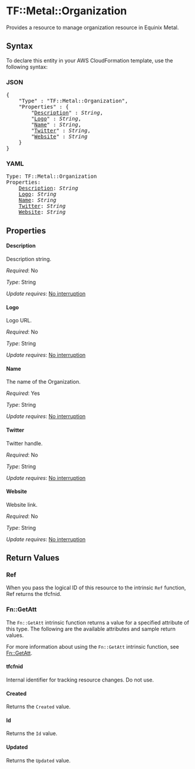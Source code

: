# TF::Metal::Organization

Provides a resource to manage organization resource in Equinix Metal.

## Syntax

To declare this entity in your AWS CloudFormation template, use the following syntax:

### JSON

<pre>
{
    "Type" : "TF::Metal::Organization",
    "Properties" : {
        "<a href="#description" title="Description">Description</a>" : <i>String</i>,
        "<a href="#logo" title="Logo">Logo</a>" : <i>String</i>,
        "<a href="#name" title="Name">Name</a>" : <i>String</i>,
        "<a href="#twitter" title="Twitter">Twitter</a>" : <i>String</i>,
        "<a href="#website" title="Website">Website</a>" : <i>String</i>
    }
}
</pre>

### YAML

<pre>
Type: TF::Metal::Organization
Properties:
    <a href="#description" title="Description">Description</a>: <i>String</i>
    <a href="#logo" title="Logo">Logo</a>: <i>String</i>
    <a href="#name" title="Name">Name</a>: <i>String</i>
    <a href="#twitter" title="Twitter">Twitter</a>: <i>String</i>
    <a href="#website" title="Website">Website</a>: <i>String</i>
</pre>

## Properties

#### Description

Description string.

_Required_: No

_Type_: String

_Update requires_: [No interruption](https://docs.aws.amazon.com/AWSCloudFormation/latest/UserGuide/using-cfn-updating-stacks-update-behaviors.html#update-no-interrupt)

#### Logo

Logo URL.

_Required_: No

_Type_: String

_Update requires_: [No interruption](https://docs.aws.amazon.com/AWSCloudFormation/latest/UserGuide/using-cfn-updating-stacks-update-behaviors.html#update-no-interrupt)

#### Name

The name of the Organization.

_Required_: Yes

_Type_: String

_Update requires_: [No interruption](https://docs.aws.amazon.com/AWSCloudFormation/latest/UserGuide/using-cfn-updating-stacks-update-behaviors.html#update-no-interrupt)

#### Twitter

Twitter handle.

_Required_: No

_Type_: String

_Update requires_: [No interruption](https://docs.aws.amazon.com/AWSCloudFormation/latest/UserGuide/using-cfn-updating-stacks-update-behaviors.html#update-no-interrupt)

#### Website

Website link.

_Required_: No

_Type_: String

_Update requires_: [No interruption](https://docs.aws.amazon.com/AWSCloudFormation/latest/UserGuide/using-cfn-updating-stacks-update-behaviors.html#update-no-interrupt)

## Return Values

### Ref

When you pass the logical ID of this resource to the intrinsic `Ref` function, Ref returns the tfcfnid.

### Fn::GetAtt

The `Fn::GetAtt` intrinsic function returns a value for a specified attribute of this type. The following are the available attributes and sample return values.

For more information about using the `Fn::GetAtt` intrinsic function, see [Fn::GetAtt](https://docs.aws.amazon.com/AWSCloudFormation/latest/UserGuide/intrinsic-function-reference-getatt.html).

#### tfcfnid

Internal identifier for tracking resource changes. Do not use.

#### Created

Returns the <code>Created</code> value.

#### Id

Returns the <code>Id</code> value.

#### Updated

Returns the <code>Updated</code> value.

